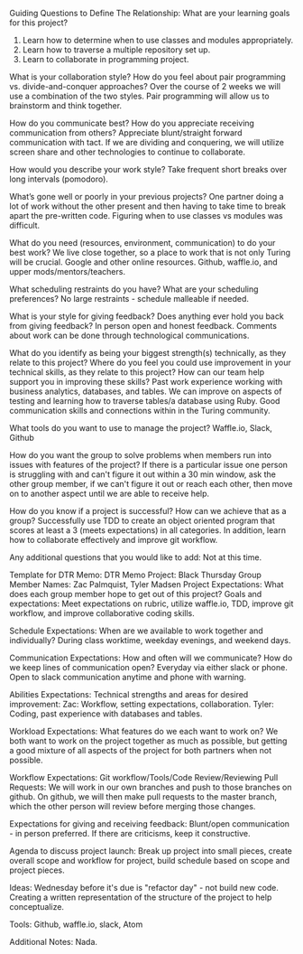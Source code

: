 Guiding Questions to Define The Relationship:
What are your learning goals for this project?
1. Learn how to determine when to use classes and modules appropriately.
2. Learn how to traverse a multiple repository set up.
3. Learn to collaborate in programming project.

What is your collaboration style? How do you feel about pair programming vs. divide-and-conquer approaches?
Over the course of 2 weeks we will use a combination of the two styles. Pair programming will allow us to brainstorm and think together.

How do you communicate best? How do you appreciate receiving communication from others?
Appreciate blunt/straight forward communication with tact. If we are dividing and conquering, we will utilize screen share and other technologies to continue to collaborate.

How would you describe your work style?
Take frequent short breaks over long intervals (pomodoro).

What’s gone well or poorly in your previous projects?
One partner doing a lot of work without the other present and then having to take time to break apart the pre-written code. Figuring when to use classes vs modules was difficult.

What do you need (resources, environment, communication) to do your best work?
We live close together, so a place to work that is not only Turing will be crucial. Google and other online resources. Github, waffle.io, and upper mods/mentors/teachers.

What scheduling restraints do you have? What are your scheduling preferences?
No large restraints - schedule malleable if needed.

What is your style for giving feedback? Does anything ever hold you back from giving feedback?
In person open and honest feedback. Comments about work can be done through technological communications.

What do you identify as being your biggest strength(s) technically, as they relate to this project? Where do you feel you could use improvement in your technical skills, as they relate to this project? How can our team help support you in improving these skills?
Past work experience working with business analytics, databases, and tables. We can improve on aspects of testing and learning how to traverse tables/a database using Ruby. Good communication skills and connections within in the Turing community.

What tools do you want to use to manage the project?
Waffle.io, Slack, Github

How do you want the group to solve problems when members run into issues with features of the project?
If there is a particular issue one person is struggling with and can't figure it out within a 30 min window, ask the other group member, if we can't figure it out or reach each other, then move on to another aspect until we are able to receive help.

How do you know if a project is successful? How can we achieve that as a group?
Successfully use TDD to create an object oriented program that scores at least a 3 (meets expectations) in all categories. In addition, learn how to collaborate effectively and improve git workflow.

Any additional questions that you would like to add:
Not at this time.
















Template for DTR Memo:
DTR Memo
Project: Black Thursday
Group Member Names: Zac Palmquist, Tyler Madsen
Project Expectations: What does each group member hope to get out of this project? Goals and expectations:
Meet expectations on rubric, utilize waffle.io, TDD, improve git workflow, and improve collaborative coding skills.

Schedule Expectations: When are we available to work together and individually?
During class worktime, weekday evenings, and weekend days.

Communication Expectations: How and often will we communicate? How do we keep lines of communication open?
Everyday via either slack or phone. Open to slack communication anytime and phone with warning.

Abilities Expectations: Technical strengths and areas for desired improvement:
Zac: Workflow, setting expectations, collaboration.
Tyler:  Coding, past experience with databases and tables.

Workload Expectations: What features do we each want to work on?
We both want to work on the project together as much as possible, but getting a good mixture of all aspects of the project for both partners when not possible.

Workflow Expectations: Git workflow/Tools/Code Review/Reviewing Pull Requests:
We will work in our own branches and push to those branches on github. On github, we will then make pull requests to the master branch, which the other person will review before merging those changes.

Expectations for giving and receiving feedback:
Blunt/open communication - in person preferred. If there are criticisms, keep it constructive.

Agenda to discuss project launch:
Break up project into small pieces, create overall scope and workflow for project, build schedule based on scope and project pieces.

Ideas:
Wednesday before it's due is  "refactor day" - not build new code.
Creating a written representation of the structure of the project to help conceptualize.

Tools: Github, waffle.io, slack, Atom


Additional Notes: Nada.
